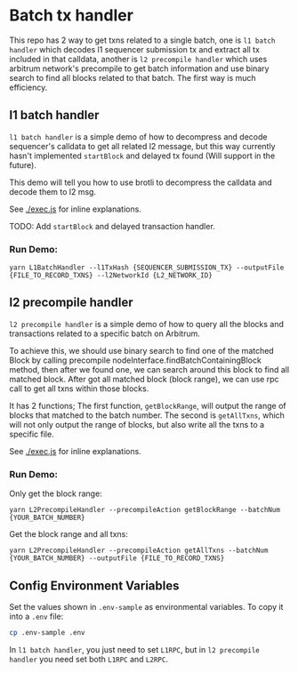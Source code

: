 # Batch tx handler

This repo has 2 way to get txns related to a single batch, one is `l1 batch handler` which decodes l1 sequencer submission tx and extract all tx included in that calldata, another is `l2 precompile handler` which uses arbitrum network's precompile to get batch information and use binary search to find all blocks related to that batch. The first way is much efficiency.

## l1 batch handler

`l1 batch handler` is a simple demo of how to decompress and decode sequencer's calldata to get all related l2 message, but this way currently hasn't implemented `startBlock` and delayed tx found (Will support in the future).

This demo will tell you how to use brotli to decompress the calldata and decode them to l2 msg.

See [./exec.js](./src/l1-batch-handler/exec.js) for inline explanations.

TODO:
Add `startBlock` and delayed transaction handler.

### Run Demo:

```
yarn L1BatchHandler --l1TxHash {SEQUENCER_SUBMISSION_TX} --outputFile {FILE_TO_RECORD_TXNS} --l2NetworkId {L2_NETWORK_ID}
```

## l2 precompile handler

`l2 precompile handler` is a simple demo of how to query all the blocks and transactions related to a specific batch on Arbitrum.

To achieve this, we should use binary search to find one of the matched Block by calling precompile nodeInterface.findBatchContainingBlock method, then after we found one, we can search around this block to find all matched block. After got all matched block (block range), we can use rpc call to get all txns within those blocks.

It has 2 functions;
The first function, `getBlockRange`, will output the range of blocks that matched to the batch number.
The second is `getAllTxns`, which will not only output the range of blocks, but also write all the txns to a specific file.

See [./exec.js](./src/l2-precompile-handler/exec.js) for inline explanations.

### Run Demo:

Only get the block range:

```
yarn L2PrecompileHandler --precompileAction getBlockRange --batchNum {YOUR_BATCH_NUMBER}
```

Get the block range and all txns:

```
yarn L2PrecompileHandler --precompileAction getAllTxns --batchNum {YOUR_BATCH_NUMBER} --outputFile {FILE_TO_RECORD_TXNS}
```

## Config Environment Variables

Set the values shown in `.env-sample` as environmental variables. To copy it into a `.env` file:

```bash
cp .env-sample .env
```

In `l1 batch handler`, you just need to set `L1RPC`, but in `l2 precompile handler` you need set both `L1RPC` and `L2RPC`.

